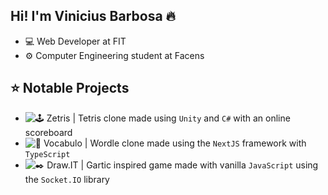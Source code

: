 
## Hi! I'm Vinicius Barbosa 🔥

- 💻 Web Developer at FIT
- ⚙️ Computer Engineering student at Facens

## ⭐ Notable Projects
- ![🕹️ Zetris](https://github.com/vininew921/Zetris) | Tetris clone made using `Unity` and `C#` with an online scoreboard
- ![🧩 Vocabulo](https://github.com/vininew921/vocabulo) | Wordle clone made using the `NextJS` framework with `TypeScript`
- ![✒️ Draw.IT](https://github.com/vininew921/draw.it) | Gartic inspired game made with vanilla `JavaScript` using the `Socket.IO` library
